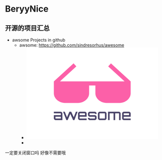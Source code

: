 # BeryyNice

## 开源的项目汇总

* awsome Projects in github
  * awsome: https://github.com/sindresorhus/awesome
    * ![awsome project](.\pics\awsome.svg)
    * 



一定要关闭窗口吗
好像不需要哦